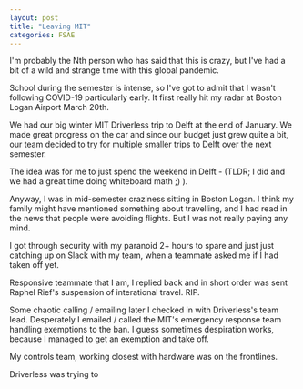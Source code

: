 ```yaml
---
layout: post
title: "Leaving MIT"
categories: FSAE
---
```


I'm probably the Nth person who has said that this is crazy, but I've had a bit
of a wild and strange time with this global pandemic.

School during the semester is intense, so I've got to admit that I wasn't
following COVID-19 particularly early. It first really hit my radar at Boston
Logan Airport March 20th.

We had our big winter MIT Driverless trip to Delft at the end of January.
We made great progress on the car and since our budget just grew quite a bit,
our team decided to try for multiple smaller trips to Delft over the next semester.

The idea was for me to just spend the weekend in Delft - (TLDR; I did and we had
a great time doing whiteboard math ;) ).

Anyway, I was in mid-semester craziness sitting in Boston Logan. I think
my family might have mentioned something about travelling, and I had
read in the news that people were avoiding flights. But I was not really
paying any mind.

I got through security with my paranoid 2+ hours to spare and just just catching
up on Slack with my team, when a teammate asked me if I had taken off yet.

Responsive teammate that I am, I replied back and in short order was sent
Raphel Rief's suspension of interational travel.  RIP.

Some chaotic calling / emailing later I checked in with Driverless's team
lead. Desperately I emailed / called the MIT's emergency response team handling
exemptions to the ban. I guess sometimes despiration works, because I managed to
get an exemption and take off.



My controls team, working closest with hardware was on the frontlines.

Driverless was trying to
